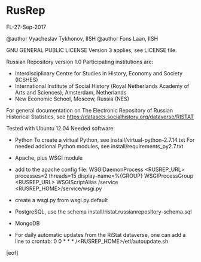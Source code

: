 RusRep
======

FL-27-Sep-2017

@author Vyacheslav Tykhonov, IISH
@author Fons Laan, IISH

GNU GENERAL PUBLIC LICENSE Version 3 applies, see LICENSE file. 

Russian Repository version 1.0
Participating institutions are:
- Interdisciplinary Centre for Studies in History, Economy and Society (ICSHES)
- International Institute of Social History (Royal Netherlands Academy of Arts and Sciences), Amsterdam, Netherlands
- New Economic School, Moscow, Russia (NES)

For general documentation on The Electronic Repository of Russian Historical Statistics, 
see https://datasets.socialhistory.org/dataverse/RISTAT

Tested with Ubuntu 12.04
Needed software:
- Python
    To create a virtual Python, see install/virtual-python-2.7.14.txt
    For needed addional Python modules, see install/requirements_py2.7.txt

- Apache, plus WSGI module
- add to the apache config file:
    WSGIDaemonProcess <RUSREP_URL> processes=2 threads=15 display-name=%{GROUP}
    WSGIProcessGroup <RUSREP_URL>
    WSGIScriptAlias /service <RUSREP_HOME>/service/wsgi.py
- create a wsgi.py from wsgi.py.default

- PostgreSQL, use the schema install/ristat.russianrepository-schema.sql

- MongoDB

- For daily automatic updates from the RiStat dataverse, one can add a line to crontab:
  0 0 * * * /<RUSREP_HOME>/etl/autoupdate.sh

[eof]
